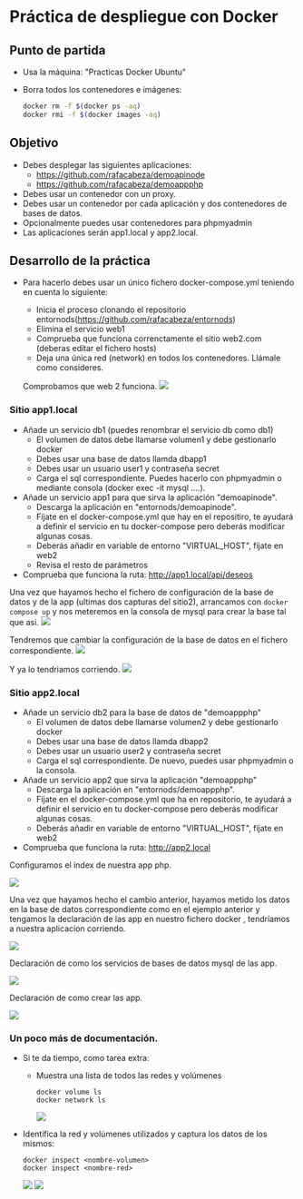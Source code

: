 # Práctica de despliegue con Docker

## Punto de partida

- Usa la máquina: "Practicas Docker Ubuntu"
- Borra todos los contenedores e imágenes:

  ```bash
  docker rm -f $(docker ps -aq)
  docker rmi -f $(docker images -aq)
  ```

## Objetivo

- Debes desplegar las siguientes aplicaciones:
  - https://github.com/rafacabeza/demoapinode
  - https://github.com/rafacabeza/demoappphp
- Debes usar un contenedor con un proxy.
- Debes usar un contenedor por cada aplicación y dos contenedores de bases de datos.
- Opcionalmente puedes usar contenedores para phpmyadmin
- Las aplicaciones serán app1.local y app2.local.

## Desarrollo de la práctica

- Para hacerlo debes usar un único fichero docker-compose.yml teniendo en cuenta lo siguiente:
  - Inicia el proceso clonando el repositorio entornods(https://github.com/rafacabeza/entornods)
  - Elimina el servicio web1
  - Comprueba que funciona correnctamente el sitio web2.com (deberas editar el fichero hosts)
  - Deja una única red (network) en todos los contenedores. Llámale como consideres.

   Comprobamos que web 2 funciona.
  ![](/capturaspractica5/exitoinicial.PNG)

### Sitio app1.local

- Añade un servicio db1 (puedes renombrar el servicio db como db1)
  - El volumen de datos debe llamarse volumen1 y debe gestionarlo docker
  - Debes usar una base de datos llamda dbapp1 
  - Debes usar un usuario user1 y contraseña secret
  - Carga el sql correspondiente. Puedes hacerlo con phpmyadmin o mediante consola (docker exec -it <contenedor> mysql ....).
- Añade un servicio app1 para que sirva la aplicación "demoapinode". 
  - Descarga la aplicación en "entornods/demoapinode".
  - Fíjate en el docker-compose.yml que hay en el repositiro, te ayudará a definir el servicio en tu docker-compose pero deberás modificar algunas cosas.
  - Deberás añadir en variable de entorno "VIRTUAL_HOST", fíjate en web2
  - Revisa el resto de parámetros
- Comprueba que funciona la ruta: http://app1.local/api/deseos

Una vez que hayamos hecho el fichero de configuración de la base de datos y de la app (ultimas dos capturas del sitio2), arrancamos con     ```docker compose up``` y nos meteremos en la consola de mysql para crear la base tal que asi.
![](/capturaspractica5/crearbase.PNG)

Tendremos que cambiar la configuración de la base de datos en el fichero correspondiente.
![](/capturaspractica5/configurarbase1.PNG)

Y ya lo tendriamos corriendo.
![](/capturaspractica5/exito1.PNG)

### Sitio app2.local

- Añade un servicio db2 para la base de datos de "demoappphp"
  - El volumen de datos debe llamarse volumen2 y debe gestionarlo docker
  - Debes usar una base de datos llamda dbapp2 
  - Debes usar un usuario user2 y contraseña secret
  - Carga el sql correspondiente. De nuevo, puedes usar phpmyadmin o la consola.
- Añade un servicio app2 que sirva la aplicación "demoappphp"
  - Descarga la aplicación en "entornods/demoappphp".
  - Fíjate en el docker-compose.yml que ha en repositorio, te ayudará a definir el servicio en tu docker-compose pero deberás modificar algunas cosas.
  - Deberás añadir en variable de entorno "VIRTUAL_HOST", fíjate en web2
- Comprueba que funciona la ruta:  http://app2.local

Configuramos el index de nuestra app php.

![](/capturaspractica5/configurarbase2.PNG)


Una vez que hayamos hecho el cambio anterior, hayamos metido los datos en la base de datos correspondiente como en el ejemplo anterior y  tengamos  la declaración de las app en nuestro fichero docker , tendríamos a nuestra aplicacion corriendo.


![](/capturaspractica5/extito2.PNG)

Declaración de como los servicios de bases de datos mysql de las app.


![](/capturaspractica5/dockercomposedb1db2.PNG)


Declaración de como crear las app.


![](/capturaspractica5/app1app2.PNG)

### Un poco más de documentación. 

- Si te da tiempo, como tarea extra:
  - Muestra una lista de todos las redes y volúmenes  

    ```
    docker volume ls
    docker network ls
    ```

    ![](/capturaspractica5/subirnota1.PNG)

- Identifica la red y volúmenes utilizados y captura los datos de los mismos:

    ```
    docker inspect <nombre-volumen>
    docker inspect <nombre-red>
    ```

     ![](/capturaspractica5/subirnota22.PNG)
      ![](/capturaspractica5/subirnota23.PNG)
